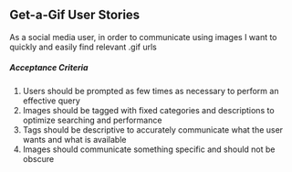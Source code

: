 Get-a-Gif User Stories
---------------------------

As a social media user, in order to communicate using images I want to quickly and easily find relevant .gif urls

##### Acceptance Criteria
1. Users should be prompted as few times as necessary to perform an effective query
2. Images should be tagged with fixed categories and descriptions to optimize searching and performance
3. Tags should be descriptive to accurately communicate what the user wants and what is available
4. Images should communicate something specific and should not be obscure
